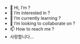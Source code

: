 - 👋 Hi, I’m ?
- 👀 I’m interested in ?
- 🌱 I’m currently learning ?
- 💞️ I’m looking to collaborate on ?
- 📫 How to reach me ?
- 사랑합니다...

<!---
jiyuniverse/jiyuniverse is a ✨ special ✨ repository because its `README.md` (this file) appears on your GitHub profile.
You can click the Preview link to take a look at your changes.
--->
